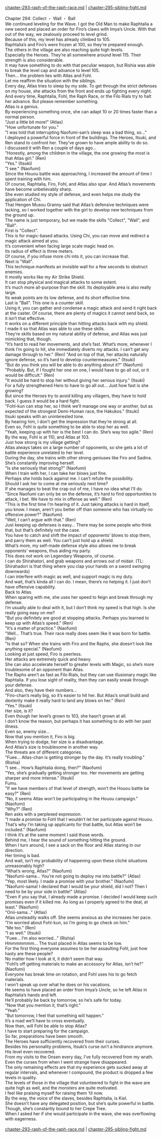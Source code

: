 [chapter-293-raph-of-the-raph-race.md](./chapter-293-raph-of-the-raph-race.md) | [chapter-295-sibling-fight.md](./chapter-295-sibling-fight.md) <br/>
<br/>
Chapter 294: Collect ・ Wall ・ Ball<br/>
We continued leveling for the Wave. I got the Old Man to make Raphtalia a new sword and placed an order for Firo’s claws with Imya’s Uncle. With that out of the way, we zealously proceed to level grind.<br/>
Because of this, my level has already climbed to 105.<br/>
Raphtalia’s and Firo’s were frozen at 100, so they’re prepared enough.<br/>
The others in the village are also reaching quite high levels.<br/>
Especially the Heroes. They’re all somewhere around level 115. Their strength is also considerable.<br/>
It may have something to do with that peculiar weapon, but Rishia was able to break the level cap and advance to level 105.<br/>
Then… the problem lies with Atlas and Fohl.<br/>
Let me reaffirm the situation with the siblings.<br/>
Every day, Atlas tries to sleep by my side. To get through the strict defenses on my house, she attacks from the front and ends up fighting every night.<br/>
And every time, Raphtalia, Fohl, the Raph Race, or the Filo Rials try to halt her advance. But please remember something.<br/>
Atlas is a genius.<br/>
By experiencing something once, she can adapt 10 or 20 times faster than a normal person.<br/>
"Just a little bit more!" (Atlas)<br/>
"How unfortunate for you."<br/>
"I was told that interrupting Naofumi-san’s sleep was a bad thing, so…"<br/>
I deployed a powerful force in front of the buildings. The Heroes, Itsuki, and Ren stand to confront her. They’ve grown to have ample ability to do so.<br/>
I discussed it with Ren a couple of days ago…<br/>
"Honestly, among the children in the village, the one growing the most is that Atlas girl." (Ren)<br/>
"Yes." (Itsuki)<br/>
"I see." (Naofumi)<br/>
Since the Houou battle was approaching, I increased the amount of time I spent training with him.<br/>
Of course, Raphtalia, Firo, Fohl, and Atlas also spar. And Atlas’s movements have become unbelievably sharp.<br/>
She even studied my style of defense, and even helps me study the application of Chi.<br/>
That Hengen Musou Granny said that Atlas’s defensive techniques were lacking, so I worked together with the girl to develop new techniques from the ground up.<br/>
The name is just temporary, but we made the skills "Collect", "Wall", and "Ball".<br/>
First is "Collect".<br/>
This is for magic-based attacks. Using Chi, you can move and redirect a magic attack aimed at you.<br/>
It’s convenient when facing large scale magic head on.<br/>
Its radius of effect is three meters.<br/>
Of course, if you infuse more chi into it, you can increase that.<br/>
Next is "Wall".<br/>
This technique manifests an invisible wall for a few seconds to obstruct enemies.<br/>
It mostly works like my Air Strike Shield.<br/>
It can stop physical and magical attacks to some extent.<br/>
It’s much more all-purpose than the skill. Its deployable area is also really large.<br/>
Its weak points are its low defense, and its short effective time.<br/>
Last is "Ball". This one is a counter skill.<br/>
Using it, you can gather and condense a magic attack and send it right back at the caster. Of course, there are plenty of magics it cannot send back, so it isn’t that effective.<br/>
It works on a different principle than hitting attacks back with my shield.<br/>
I made it so that Atlas was able to use these skills.<br/>
They’re skills based on my natural ability of defense, and Atlas was just mimicking that, though.<br/>
"It’s hard to read her movements, and she’s fast. What’s more, whenever I think I’m going to hit, she immediately diverts my attacks. I can’t get any damage through to her." (Ren) "And on top of that, her attacks naturally ignore defense, so it’s hard to develop countermeasures." (Itsuki)<br/>
"But do you think you will be able to do anything about it?" (Naofumi)<br/>
"Probably. But, if I fought her one on one, I would have to go all out, or it would be difficult." (Ren)<br/>
"It would be hard to stop her without giving her serious injury." (Itsuki)<br/>
For a fully strengthened Hero to have to go all out… Just how fast is she growing?<br/>
But since the Heroes try to avoid killing any villagers, they have to hold back. I guess it would be a hard fight.<br/>
"Fohl-kun can stop her, so I think we’ll manage one way or another, but as expected of the strongest Demi-Human race, the Hakukos." (Itsuki)<br/>
Itsuki speaks with an uninterested tone.<br/>
By hearing him, I don’t get the impression that they’re strong at all.<br/>
Even so, Fohl is quite something to be able to stop her as well.<br/>
"Yeah, keeping up with her is the best I can do. She’s way too agile." (Ren)<br/>
By the way, Fohl is at 110, and Atlas at 103.<br/>
Just how strong is my village getting?<br/>
Atlas always takes on a large number of opponents, so she gets a lot of battle experience unrelated to her level.<br/>
During the day, she trains with other strong geniuses like Firo and Sadina. She’s constantly improving herself.<br/>
"Is she seriously that strong?" (Naofumi)<br/>
When I train with her, I can take her blows just fine.<br/>
Perhaps she holds back against me. I can’t refute the possibility.<br/>
Should I ask her to come at me seriously next time?<br/>
If she manages to beat the crap out of me, I have no idea what I’ll do.<br/>
"Since Naofumi can only be on the defense, it’s hard to find opportunities to attack, I bet. We have to mix in offense as well." (Ren)<br/>
"This is the first time I’m hearing of it. Just taking attacks is hard in itself, you know. I mean, aren’t you better off than someone who has virtually no offensive power?" (Naofumi)<br/>
"Well, I can’t argue with that." (Ren)<br/>
Just keeping up defenses is easy… There may be some people who think that, but that’s definitely not the case.<br/>
You have to catch and shift the impact of opponents’ blows to stop them, and parry them as well. You can’t just hold up a shield.<br/>
What’s more, my self-made defense style also allows me to break opponents’ weapons, thus aiding my party.<br/>
This does not work on Legendary Weapons, of course.<br/>
I can do Shirahatori, and grab weapons and arrows out of midair. (TL: Shirahadori is that thing where you clap your hands on a sword swinging downwards)<br/>
I can interfere with magic as well, and support magic is my duty.<br/>
And wait, that’s kinda all I can do. I mean, there’s no helping it. I just don’t have offensive capability.<br/>
Back to Atlas.<br/>
When sparing with me, she uses her speed to feign and break through my defense.<br/>
I’m usually able to deal with it, but I don’t think my speed is that high. Is she really going easy on me?<br/>
"But you definitely are good at stopping attacks. Perhaps you learned to keep up with Atlas’s speed." (Ren)<br/>
"It’s a matter of practice." (Naofumi)<br/>
"Well… That’s true. Their race really does seem like it was born for battle. (Ren)<br/>
"Is that so? When she trains with Firo and the Raphs, she doesn’t look like anything special." (Naofumi)<br/>
Looking at just speed, Firo is peerless.<br/>
Her attacks are extremely quick and heavy.<br/>
She can also accelerate herself to greater levels with Magic, so she’s more troublesome of an opponent than Atlas.<br/>
The Raphs aren’t as fast as Filo Rials, but they can use illusionary magic like Raphtalia. If you lose sight of reality, then they can easily sneak through your defense.<br/>
And also, they have their numbers…<br/>
"Firo-chan’s really big, so it’s easier to hit her. But Atlas’s small build and dexterity make it really hard to land any blows on her." (Ren)<br/>
"Yes." (Itsuki)<br/>
Her size, is it?<br/>
Even though her level’s grown to 103, she hasn’t grown at all.<br/>
I don’t know the reason, but perhaps it has something to do with her past illness.<br/>
Even so, enemy size…<br/>
Now that you mention it, Firo is big.<br/>
When trying to dodge, her size is a disadvantage.<br/>
And Atlas’s size is troublesome in another way.<br/>
The threats are of different categories.<br/>
"Fuee… Atlas-chan is getting stronger by the day. It’s really troubling." (Rishia)<br/>
"I see… How’s Raphtalia doing, then?" (Naofumi)<br/>
"Yes, she’s gradually getting stronger too. Her movements are getting sharper and more intense." (Itsuki)<br/>
Fumu.<br/>
"If we have members of that level of strength, won’t the Houou battle be easy?" (Ren)<br/>
"No, it seems Atlas won’t be participating in the Houou campaign." (Naofumi)<br/>
"Why?" (Ren)<br/>
Ren asks with a perplexed expression.<br/>
"I made a promise to Fohl that I wouldn’t let her participate against Houou. That’s why I’m taking up applicants for that battle, but Atlas won’t be included." (Naofumi)<br/>
I think it’s at the same moment I said those words.<br/>
Behind me, I hear the sound of something hitting the ground.<br/>
When I turn around, I see a sack on the floor and Atlas staring in our direction.<br/>
Her timing is bad.<br/>
And wait, isn’t my probability of happening upon these cliché situations unreasonably high?<br/>
"What’s wrong, Atlas?" (Naofumi)<br/>
"Naofumi-sama… You’re not going to deploy me into battle?" (Atlas)<br/>
"Yep, most likely. I made a promise with your brother." (Naofumi)<br/>
"Naofumi-sama! I declared that I would be your shield, did I not? Then I need to be by your side in battle!" (Atlas)<br/>
"Even if you say that, I already made a promise. I decided I would keep such promises even if it killed me. As long as I properly agreed to the deal, at least." (Naofumi)<br/>
"Onii-sama…" (Atlas)<br/>
Atlas unsteadily walks off. She seems anxious as she increases her pace.<br/>
"I’m worried about Fohl-kun, so I’m going to go check on him."<br/>
"Me too." (Ren)<br/>
"I as well." (Itsuki)<br/>
"Fuee… I’m also worried…" (Rishia)<br/>
Hmmmmmmm… The trust placed in Atlas seems to be low.<br/>
For the first thing everyone assumes to be her assaulting Fohl, just how hasty are these people?<br/>
No matter how I look at it, it didn’t seem that way.<br/>
"Fohl’s off getting materials to make an accessory for Atlas, isn’t he?" (Naofumi)<br/>
Everyone has break time on rotation, and Fohl uses his to go fetch materials.<br/>
I won’t speak up over what he does on his vacations.<br/>
He seems to have placed an order from Imya’s Uncle, so he left Atlas in Raphtalia’s hands and left.<br/>
He’ll probably be back by tomorrow, so he’s safe for today.<br/>
"Now that you mention it, that’s right."<br/>
"Yeah."<br/>
"But tomorrow, I feel that something will happen."<br/>
It’s a road we’ll have to cross eventually.<br/>
Now then, will Fohl be able to stop Atlas?<br/>
I have to start preparing for the campaign.<br/>
So far, preparations have been smooth.<br/>
The Heroes have sufficiently recovered from their curses.<br/>
Besides his personality problems, Itsuki’s curse isn’t a hindrance anymore. His level even recovered.<br/>
From my visits to the Onsen every day, I’ve fully recovered from my wrath. Even the curses from when I went strange have disappeared.<br/>
The only remaining effects are that my experience gets sucked away at regular intervals, and whenever I compound, the product is dropped a few levels in quality.<br/>
The levels of those in the village that volunteered to fight in the wave are quite high as well, and the monsters are quite motivated.<br/>
I feel like praising myself for raising them ‘til now.<br/>
By the way, the voice of the slaves, besides Raphtalia, is Kiel.<br/>
She doesn’t have any delegated position, but she’s quite powerful in battle.<br/>
Though, she’s constantly bound to her Crepe Tree.<br/>
When I asked her if she would participate in the wave, she was overflowing with eagerness.<br/>
<br/>
[chapter-293-raph-of-the-raph-race.md](./chapter-293-raph-of-the-raph-race.md) | [chapter-295-sibling-fight.md](./chapter-295-sibling-fight.md) <br/>
